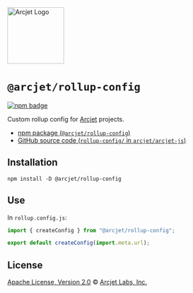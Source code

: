 <a href="https://arcjet.com" target="_arcjet-home">
  <picture>
    <source media="(prefers-color-scheme: dark)" srcset="https://arcjet.com/logo/arcjet-dark-lockup-voyage-horizontal.svg">
    <img src="https://arcjet.com/logo/arcjet-light-lockup-voyage-horizontal.svg" alt="Arcjet Logo" height="128" width="auto">
  </picture>
</a>

# `@arcjet/rollup-config`

<p>
  <a href="https://www.npmjs.com/package/@arcjet/rollup-config">
    <picture>
      <source media="(prefers-color-scheme: dark)" srcset="https://img.shields.io/npm/v/%40arcjet%2Frollup-config?style=flat-square&label=%E2%9C%A6Aj&labelColor=000000&color=5C5866">
      <img alt="npm badge" src="https://img.shields.io/npm/v/%40arcjet%2Frollup-config?style=flat-square&label=%E2%9C%A6Aj&labelColor=ECE6F0&color=ECE6F0">
    </picture>
  </a>
</p>

Custom rollup config for [Arcjet][arcjet] projects.

- [npm package (`@arcjet/rollup-config`)](https://www.npmjs.com/package/@arcjet/rollup-config)
- [GitHub source code (`rollup-config/` in `arcjet/arcjet-js`)](https://github.com/arcjet/arcjet-js/tree/main/rollup-config)

## Installation

```shell
npm install -D @arcjet/rollup-config
```

## Use

In `rollup.config.js`:

```js
import { createConfig } from "@arcjet/rollup-config";

export default createConfig(import.meta.url);
```

## License

[Apache License, Version 2.0][apache-license] © [Arcjet Labs, Inc.][arcjet]

[apache-license]: http://www.apache.org/licenses/LICENSE-2.0
[arcjet]: https://arcjet.com
